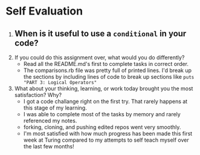 # Self Evaluation

1. When is it useful to use a `conditional` in your code?
    - 
1. If you could do this assignment over, what would you do differently?
    - Read all the README.md's first to complete tasks in correct order.
    - The comparisons.rb file was pretty full of printed lines. I'd break up the sections by including lines of code to break up sections like `puts "PART 3: Logical Operators"`
1. What about your thinking, learning, or work today brought you the most satisfaction? Why?
    - I got a code challange right on the first try. That rarely happens at this stage of my learning.
    - I was able to complete most of the tasks by memory and rarely referenced my notes.
    - forking, cloning, and pushing edited repos went very smoothly.
    - I'm most satisfied with how much progress has been made this first week at Turing compared to my attempts to self teach myself over the last few months!
